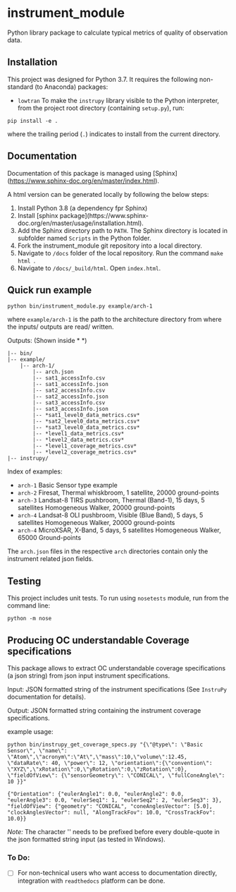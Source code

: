 # instrument_module

Python library package to calculate typical metrics of quality of observation data. 

## Installation

This project was designed for Python 3.7. It requires the following non-standard (to Anaconda) packages:
 - `lowtran`
To make the `instrupy` library visible to the Python interpreter, from the project root directory (containing `setup.py`), run:
```shell
pip install -e .
```
where the trailing period (`.`) indicates to install from the current directory.

## Documentation

Documentation of this package is managed using [Sphinx] 
(https://www.sphinx-doc.org/en/master/index.html).

A html version can be generated locally by following the below steps:
<ol>
<li> Install Python 3.8 (a dependency fpr Sphinx) </li>
<li> Install [sphinx package](https://www.sphinx-doc.org/en/master/usage/installation.html).</li>
<li> Add the Sphinx directory path to <code>PATH</code>. The Sphinx directory is located in subfolder named <code>Scripts</code> in the Python folder.  </li>
<li> Fork the instrument_module git repository into a local directory. </li>
<li> Navigate to <code>/docs</code> folder of the local repository. Run the command <code>make html </code>.</li>
<li> Navigate to <code>/docs/_build/html</code>. Open <code>index.html</code>.</li>
</ol>

## Quick run example

```shell
python bin/instrument_module.py example/arch-1
```
where `example/arch-1` is the path to the architecture directory from where the inputs/ outputs are read/ written. 

Outputs: (Shown inside  * *)
```
|-- bin/
|-- example/
    |-- arch-1/
        |-- arch.json
        |-- sat1_accessInfo.csv
        |-- sat1_accessInfo.json
        |-- sat2_accessInfo.csv
        |-- sat2_accessInfo.json
        |-- sat3_accessInfo.csv
        |-- sat3_accessInfo.json
        |-- *sat1_level0_data_metrics.csv*
        |-- *sat2_level0_data_metrics.csv*
        |-- *sat3_level0_data_metrics.csv*
        |-- *level1_data_metrics.csv*
        |-- *level2_data_metrics.csv*
        |-- *level1_coverage_metrics.csv*
        |-- *level2_coverage_metrics.csv*
|-- instrupy/
```
Index of examples:

* `arch-1` Basic Sensor type example
* `arch-2` Firesat, Thermal whiskbroom, 1 satellite, 20000 ground-points
* `arch-3` Landsat-8 TIRS pushbroom, Thermal (Band-1), 15 days, 5 satellites Homogeneous Walker, 20000 ground-points
* `arch-4` Landsat-8 OLI pushbroom, Visible (Blue Band), 5 days, 5 satellites Homogeneous Walker, 20000 ground-points
* `arch-4` MicroXSAR, X-Band, 5 days, 5 satellites Homogeneous Walker, 65000 Ground-points


The `arch.json` files in the respective `arch` directories contain only the instrument related json fields. 

## Testing

This project includes unit tests. To run using `nosetests` module, run from the command line:

```shell
python -m nose
```

## Producing OC understandable Coverage specifications

This package allows to extract OC understandable coverage specifications (a json string) from json input instrument specifications. 

Input: JSON formatted string of the instrument specifications (See `InstruPy` documentation for details).

Output: JSON formatted string containing the instrument coverage specifications.

example usage: 

```shell
python bin/instrupy_get_coverage_specs.py "{\"@type\": \"Basic Sensor\", \"name\": \"Atom\",\"acronym\":\"At\",\"mass\":10,\"volume\":12.45, \"dataRate\": 40, \"power\": 12, \"orientation\":{\"convention\": \"XYZ\",\"xRotation\":0,\"yRotation\":0,\"zRotation\":0}, \"fieldOfView\": {\"sensorGeometry\": \"CONICAL\", \"fullConeAngle\": 10 }}"

{"Orientation": {"eulerAngle1": 0.0, "eulerAngle2": 0.0, "eulerAngle3": 0.0, "eulerSeq1": 1, "eulerSeq2": 2, "eulerSeq3": 3}, "fieldOfView": {"geometry": "CONICAL", "coneAnglesVector": [5.0], "clockAnglesVector": null, "AlongTrackFov": 10.0, "CrossTrackFov": 10.0}}
```

*Note:* The character '\' needs to be prefixed before every double-quote in the json formatted string input (as tested in Windows).
    

### To Do: 
- [ ] For non-technical users who want access to documentation directly, integration with <code>readthedocs</code> platform can be done. 
